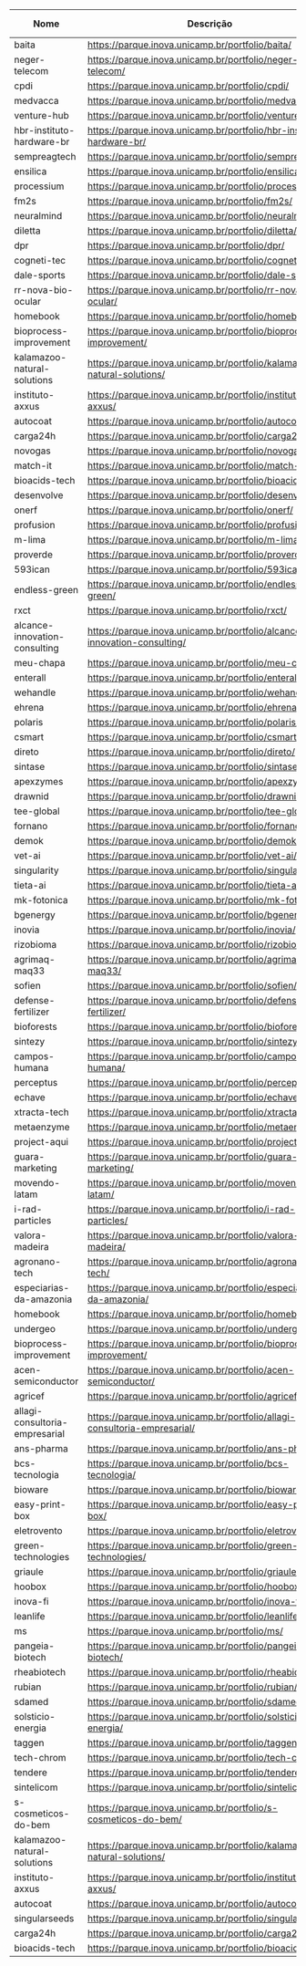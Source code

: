 Nome | Descrição | Link | CTO | Tech Leader | Área de atuação
---- | --------- | ---- | --- | ----------- | ---------------
baita | https://parque.inova.unicamp.br/portfolio/baita/  |   |  |  | 
neger-telecom | https://parque.inova.unicamp.br/portfolio/neger-telecom/  |   |  |  | 
cpdi | https://parque.inova.unicamp.br/portfolio/cpdi/  |   |  |  | 
medvacca | https://parque.inova.unicamp.br/portfolio/medvacca/  |   |  |  | 
venture-hub | https://parque.inova.unicamp.br/portfolio/venture-hub/  |   |  |  | 
hbr-instituto-hardware-br | https://parque.inova.unicamp.br/portfolio/hbr-instituto-hardware-br/  |   |  |  | 
sempreagtech | https://parque.inova.unicamp.br/portfolio/sempreagtech/  |   |  |  | 
ensilica | https://parque.inova.unicamp.br/portfolio/ensilica/  |   |  |  | 
processium | https://parque.inova.unicamp.br/portfolio/processium/  |   |  |  | 
fm2s | https://parque.inova.unicamp.br/portfolio/fm2s/  |   |  |  | 
neuralmind | https://parque.inova.unicamp.br/portfolio/neuralmind/  |   |  |  | 
diletta | https://parque.inova.unicamp.br/portfolio/diletta/  |   |  |  | 
dpr | https://parque.inova.unicamp.br/portfolio/dpr/  |   |  |  | 
cogneti-tec | https://parque.inova.unicamp.br/portfolio/cogneti-tec/  |   |  |  | 
dale-sports | https://parque.inova.unicamp.br/portfolio/dale-sports/  |   |  |  | 
rr-nova-bio-ocular | https://parque.inova.unicamp.br/portfolio/rr-nova-bio-ocular/  |   |  |  | 
homebook | https://parque.inova.unicamp.br/portfolio/homebook/  |   |  |  | 
bioprocess-improvement | https://parque.inova.unicamp.br/portfolio/bioprocess-improvement/  |   |  |  | 
kalamazoo-natural-solutions | https://parque.inova.unicamp.br/portfolio/kalamazoo-natural-solutions/  |   |  |  | 
instituto-axxus | https://parque.inova.unicamp.br/portfolio/instituto-axxus/  |   |  |  | 
autocoat | https://parque.inova.unicamp.br/portfolio/autocoat/  |   |  |  | 
carga24h | https://parque.inova.unicamp.br/portfolio/carga24h/  |   |  |  | 
novogas | https://parque.inova.unicamp.br/portfolio/novogas/  |   |  |  | 
match-it | https://parque.inova.unicamp.br/portfolio/match-it/  |   |  |  | 
bioacids-tech | https://parque.inova.unicamp.br/portfolio/bioacids-tech/  |   |  |  | 
desenvolve | https://parque.inova.unicamp.br/portfolio/desenvolve/  |   |  |  | 
onerf | https://parque.inova.unicamp.br/portfolio/onerf/  |   |  |  | 
profusion | https://parque.inova.unicamp.br/portfolio/profusion/  |   |  |  | 
m-lima | https://parque.inova.unicamp.br/portfolio/m-lima/  |   |  |  | 
proverde | https://parque.inova.unicamp.br/portfolio/proverde/  |   |  |  | 
593ican | https://parque.inova.unicamp.br/portfolio/593ican/  |   |  |  | 
endless-green | https://parque.inova.unicamp.br/portfolio/endless-green/  |   |  |  | 
rxct | https://parque.inova.unicamp.br/portfolio/rxct/  |   |  |  | 
alcance-innovation-consulting | https://parque.inova.unicamp.br/portfolio/alcance-innovation-consulting/  |   |  |  | 
meu-chapa | https://parque.inova.unicamp.br/portfolio/meu-chapa/  |   |  |  | 
enterall | https://parque.inova.unicamp.br/portfolio/enterall/  |   |  |  | 
wehandle | https://parque.inova.unicamp.br/portfolio/wehandle/  |   |  |  | 
ehrena | https://parque.inova.unicamp.br/portfolio/ehrena/  |   |  |  | 
polaris | https://parque.inova.unicamp.br/portfolio/polaris/  |   |  |  | 
csmart | https://parque.inova.unicamp.br/portfolio/csmart/  |   |  |  | 
direto | https://parque.inova.unicamp.br/portfolio/direto/  |   |  |  | 
sintase | https://parque.inova.unicamp.br/portfolio/sintase/  |   |  |  | 
apexzymes | https://parque.inova.unicamp.br/portfolio/apexzymes/  |   |  |  | 
drawnid | https://parque.inova.unicamp.br/portfolio/drawnid/  |   |  |  | 
tee-global | https://parque.inova.unicamp.br/portfolio/tee-global/  |   |  |  | 
fornano | https://parque.inova.unicamp.br/portfolio/fornano/  |   |  |  | 
demok | https://parque.inova.unicamp.br/portfolio/demok/  |   |  |  | 
vet-ai | https://parque.inova.unicamp.br/portfolio/vet-ai/  |   |  |  | 
singularity | https://parque.inova.unicamp.br/portfolio/singularity/  |   |  |  | 
tieta-ai | https://parque.inova.unicamp.br/portfolio/tieta-ai/  |   |  |  | 
mk-fotonica | https://parque.inova.unicamp.br/portfolio/mk-fotonica/  |   |  |  | 
bgenergy | https://parque.inova.unicamp.br/portfolio/bgenergy/  |   |  |  | 
inovia | https://parque.inova.unicamp.br/portfolio/inovia/  |   |  |  | 
rizobioma | https://parque.inova.unicamp.br/portfolio/rizobioma/  |   |  |  | 
agrimaq-maq33 | https://parque.inova.unicamp.br/portfolio/agrimaq-maq33/  |   |  |  | 
sofien | https://parque.inova.unicamp.br/portfolio/sofien/  |   |  |  | 
defense-fertilizer | https://parque.inova.unicamp.br/portfolio/defense-fertilizer/  |   |  |  | 
bioforests | https://parque.inova.unicamp.br/portfolio/bioforests/  |   |  |  | 
sintezy | https://parque.inova.unicamp.br/portfolio/sintezy/  |   |  |  | 
campos-humana | https://parque.inova.unicamp.br/portfolio/campos-humana/  |   |  |  | 
perceptus | https://parque.inova.unicamp.br/portfolio/perceptus/  |   |  |  | 
echave | https://parque.inova.unicamp.br/portfolio/echave/  |   |  |  | 
xtracta-tech | https://parque.inova.unicamp.br/portfolio/xtracta-tech/  |   |  |  | 
metaenzyme | https://parque.inova.unicamp.br/portfolio/metaenzyme/  |   |  |  | 
project-aqui | https://parque.inova.unicamp.br/portfolio/project-aqui/  |   |  |  | 
guara-marketing | https://parque.inova.unicamp.br/portfolio/guara-marketing/  |   |  |  | 
movendo-latam | https://parque.inova.unicamp.br/portfolio/movendo-latam/  |   |  |  | 
i-rad-particles | https://parque.inova.unicamp.br/portfolio/i-rad-particles/  |   |  |  | 
valora-madeira | https://parque.inova.unicamp.br/portfolio/valora-madeira/  |   |  |  | 
agronano-tech | https://parque.inova.unicamp.br/portfolio/agronano-tech/  |   |  |  | 
especiarias-da-amazonia | https://parque.inova.unicamp.br/portfolio/especiarias-da-amazonia/  |   |  |  | 
homebook | https://parque.inova.unicamp.br/portfolio/homebook/  |   |  |  | 
undergeo | https://parque.inova.unicamp.br/portfolio/undergeo/  |   |  |  | 
bioprocess-improvement | https://parque.inova.unicamp.br/portfolio/bioprocess-improvement/  |   |  |  | 
acen-semiconductor | https://parque.inova.unicamp.br/portfolio/acen-semiconductor/  |   |  |  | 
agricef | https://parque.inova.unicamp.br/portfolio/agricef/  |   |  |  | 
allagi-consultoria-empresarial | https://parque.inova.unicamp.br/portfolio/allagi-consultoria-empresarial/  |   |  |  | 
ans-pharma | https://parque.inova.unicamp.br/portfolio/ans-pharma/  |   |  |  | 
bcs-tecnologia | https://parque.inova.unicamp.br/portfolio/bcs-tecnologia/  |   |  |  | 
bioware | https://parque.inova.unicamp.br/portfolio/bioware/  |   |  |  | 
easy-print-box | https://parque.inova.unicamp.br/portfolio/easy-print-box/  |   |  |  | 
eletrovento | https://parque.inova.unicamp.br/portfolio/eletrovento/  |   |  |  | 
green-technologies | https://parque.inova.unicamp.br/portfolio/green-technologies/  |   |  |  | 
griaule | https://parque.inova.unicamp.br/portfolio/griaule/  |   |  |  | 
hoobox | https://parque.inova.unicamp.br/portfolio/hoobox/  |   |  |  | 
inova-fi | https://parque.inova.unicamp.br/portfolio/inova-fi/  |   |  |  | 
leanlife | https://parque.inova.unicamp.br/portfolio/leanlife/  |   |  |  | 
ms | https://parque.inova.unicamp.br/portfolio/ms/  |   |  |  | 
pangeia-biotech | https://parque.inova.unicamp.br/portfolio/pangeia-biotech/  |   |  |  | 
rheabiotech | https://parque.inova.unicamp.br/portfolio/rheabiotech/  |   |  |  | 
rubian | https://parque.inova.unicamp.br/portfolio/rubian/  |   |  |  | 
sdamed | https://parque.inova.unicamp.br/portfolio/sdamed/  |   |  |  | 
solsticio-energia | https://parque.inova.unicamp.br/portfolio/solsticio-energia/  |   |  |  | 
taggen | https://parque.inova.unicamp.br/portfolio/taggen/  |   |  |  | 
tech-chrom | https://parque.inova.unicamp.br/portfolio/tech-chrom/  |   |  |  | 
tendere | https://parque.inova.unicamp.br/portfolio/tendere/  |   |  |  | 
sintelicom | https://parque.inova.unicamp.br/portfolio/sintelicom/  |   |  |  | 
s-cosmeticos-do-bem | https://parque.inova.unicamp.br/portfolio/s-cosmeticos-do-bem/  |   |  |  | 
kalamazoo-natural-solutions | https://parque.inova.unicamp.br/portfolio/kalamazoo-natural-solutions/  |   |  |  | 
instituto-axxus | https://parque.inova.unicamp.br/portfolio/instituto-axxus/  |   |  |  | 
autocoat | https://parque.inova.unicamp.br/portfolio/autocoat/  |   |  |  | 
singularseeds | https://parque.inova.unicamp.br/portfolio/singularseeds/  |   |  |  | 
carga24h | https://parque.inova.unicamp.br/portfolio/carga24h/  |   |  |  | 
bioacids-tech | https://parque.inova.unicamp.br/portfolio/bioacids-tech/  |   |  |  | 
